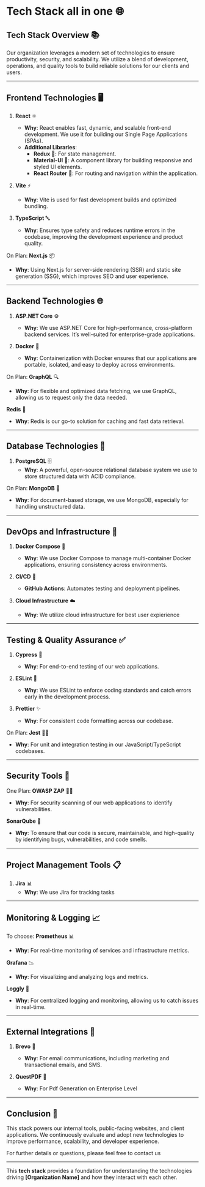 # Tech Stack all in one 🌐


## **Tech Stack** Overview 📚

Our organization leverages a modern set of technologies to ensure productivity, security, and scalability. We utilize a blend of development, operations, and quality tools to build reliable solutions for our clients and users.

---

## **Frontend Technologies** 🖥️

1. **React** ⚛️
   - **Why**: React enables fast, dynamic, and scalable front-end development. We use it for building our Single Page Applications (SPAs).
   - **Additional Libraries**:
     - **Redux** 🔄: For state management.
     - **Material-UI** 🎨: A component library for building responsive and styled UI elements.
     - **React Router** 🚦: For routing and navigation within the application.
2. **Vite** ⚡
   - **Why**: Vite is used for fast development builds and optimized bundling.

3. **TypeScript** 🔤
   - **Why**: Ensures type safety and reduces runtime errors in the codebase, improving the development experience and product quality.

On Plan:
**Next.js** 📦
   - **Why**: Using Next.js for server-side rendering (SSR) and static site generation (SSG), which improves SEO and user experience.


---

## **Backend Technologies** 🌐

1. **ASP.NET Core** ⚙️
   - **Why**: We use ASP.NET Core for high-performance, cross-platform backend services. It’s well-suited for enterprise-grade applications.

2. **Docker** 🐋
   - **Why**: Containerization with Docker ensures that our applications are portable, isolated, and easy to deploy across environments.

On Plan:
**GraphQL** 🔍
   - **Why**: For flexible and optimized data fetching, we use GraphQL, allowing us to request only the data needed.

**Redis** 🔴
   - **Why**: Redis is our go-to solution for caching and fast data retrieval.

---

## **Database Technologies** 💾

1. **PostgreSQL** 🗄️
   - **Why**: A powerful, open-source relational database system we use to store structured data with ACID compliance.

On Plan: 
**MongoDB** 🐒
   - **Why**: For document-based storage, we use MongoDB, especially for handling unstructured data.

---

## **DevOps and Infrastructure** 🔧

1. **Docker Compose** 🔀
   - **Why**: We use Docker Compose to manage multi-container Docker applications, ensuring consistency across environments.
     
2. **CI/CD** 🚀
   - **GitHub Actions**: Automates testing and deployment pipelines.

4. **Cloud Infrastructure** ☁️
   - **Why**: We utilize cloud infrastructure for best user expierience

---

## **Testing & Quality Assurance** ✅

1. **Cypress** 🧪
   - **Why**: For end-to-end testing of our web applications.

3. **ESLint** 🧐
   - **Why**: We use ESLint to enforce coding standards and catch errors early in the development process.

4. **Prettier** ✨
   - **Why**: For consistent code formatting across our codebase.

On Plan:
**Jest** 🧑‍💻
   - **Why**: For unit and integration testing in our JavaScript/TypeScript codebases.

---

## **Security Tools** 🔐
One Plan:
**OWASP ZAP** 🕵️‍♂️
   - **Why**: For security scanning of our web applications to identify vulnerabilities.

**SonarQube** 🧩
   - **Why**: To ensure that our code is secure, maintainable, and high-quality by identifying bugs, vulnerabilities, and code smells.

---

## **Project Management Tools** 📋

1. **Jira** 📊
   - **Why**: We use Jira for tracking tasks


---

## **Monitoring & Logging** 📈

To choose:
**Prometheus** 📊
   - **Why**: For real-time monitoring of services and infrastructure metrics.

**Grafana** 📉
   - **Why**: For visualizing and analyzing logs and metrics.

**Loggly** 📜
   - **Why**: For centralized logging and monitoring, allowing us to catch issues in real-time.

---

## **External Integrations** 🔗

1. **Brevo** 📧
   - **Why**: For email communications, including marketing and transactional emails, and SMS.

3. **QuestPDF** 📱
   - **Why**: For Pdf Generation on Enterprise Level

---

## **Conclusion** 🎉

This stack powers our internal tools, public-facing websites, and client applications. We continuously evaluate and adopt new technologies to improve performance, scalability, and developer experience.

For further details or questions, please feel free to contact us

---

This **tech stack** provides a foundation for understanding the technologies driving **[Organization Name]** and how they interact with each other.
